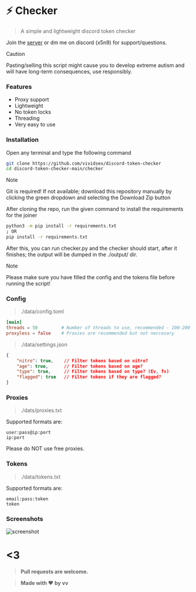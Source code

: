 # ⚡ Checker
> A simple and lightweight discord token checker

Join the [server](https://discord.gg/pop) or dm me on discord (x5n9) for support/questions.

> [!CAUTION]
> Pasting/selling this script might cause you to develop extreme autism and will have long-term consequences, use responsibly.




### Features
- Proxy support
- Lightweight
- No token locks
- Threading
- Very easy to use




### Installation

Open any terminal and type the following command
```bash
git clone https://github.com/vividsex/discord-token-checker
cd discord-token-checker-main/checker
```
> [!NOTE]
> Git is required! If not available; download this repository manually by clicking the green dropdown and selecting the Download Zip button

After cloning the repo, run the given command to install the requirements for the joiner
```bash
python3 -m pip install -r requirements.txt
; OR
pip install -r requirements.txt
```
After this, you can run checker.py and the checker should start, after it finishes; the output will be dumped in the ./output/ dir.


> [!NOTE]
> Please make sure you have filled the config and the tokens file before running the script!


### Config
> ./data/config.toml
```toml
[main]
threads = 50         # Number of threads to use, recommended - 100-200
proxyless = false    # Proxies are recommended but not neccesary
```
> ./data/settings.json
```json
{
    "nitro": true,    // Filter tokens based on nitro?
    "age": true,      // Filter tokens based on age?
    "type": true,     // Filter tokens based on type? (Ev, fv)
    "flagged": true   // Filter tokens if they are flagged?
}
```



### Proxies
> ./dats/proxies.txt

Supported formats are:
```
user:pass@ip:port
ip:port
```
Please do NOT use free proxies.




### Tokens
> ./data/tokens.txt


Supported formats are:
```
email:pass:token
token
```

### Screenshots
![screenshot](https://media.discordapp.net/attachments/1222528933522837609/1224317103989981284/image.png?ex=661d0d28&is=660a9828&hm=d6d6a6f31d4a72feeb202ab27fefad58b32061df81002128f05f6e296dfc5f07&=&format=webp&quality=lossless&width=1145&height=626)


# <3
> __Pull requests are welcome.__

> __Made with ❤ by vv__



